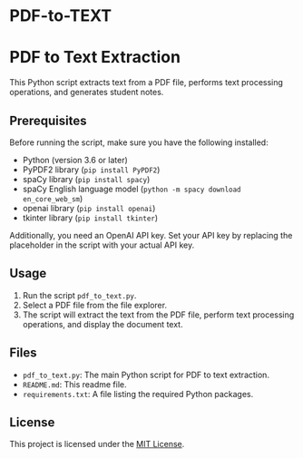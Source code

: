# PDF-to-TEXT


# PDF to Text Extraction

This Python script extracts text from a PDF file, performs text processing operations, and generates student notes.

## Prerequisites

Before running the script, make sure you have the following installed:

- Python (version 3.6 or later)
- PyPDF2 library (`pip install PyPDF2`)
- spaCy library (`pip install spacy`)
- spaCy English language model (`python -m spacy download en_core_web_sm`)
- openai library (`pip install openai`)
- tkinter library (`pip install tkinter`)

Additionally, you need an OpenAI API key. Set your API key by replacing the placeholder in the script with your actual API key.

## Usage

1. Run the script `pdf_to_text.py`.
2. Select a PDF file from the file explorer.
3. The script will extract the text from the PDF file, perform text processing operations, and display the document text.

## Files

- `pdf_to_text.py`: The main Python script for PDF to text extraction.
- `README.md`: This readme file.
- `requirements.txt`: A file listing the required Python packages.

## License

This project is licensed under the [MIT License](LICENSE).

